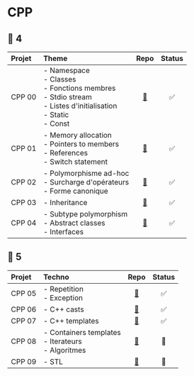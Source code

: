 # CPP
## 🔵 4
| **Projet** | **Theme**                                                                                              | **Repo**                                      | **Status** |
|:-----------|:-------------------------------------------------------------------------------------------------------|:----------------------------------------------:|:----------:|
| CPP 00     | - Namespace<br>- Classes<br>- Fonctions membres<br>- Stdio stream<br>- Listes d'initialisation<br>- Static<br>- Const | [🔗](https://github.com/Madness807/CPP_00)    | ✅        |
| CPP 01     | - Memory allocation<br>- Pointers to members<br>- References<br>- Switch statement                     | [🔗](https://github.com/Madness807/CPP_01)    | ✅        |
| CPP 02     | - Polymorphisme ad-hoc<br>- Surcharge d'opérateurs<br>- Forme canonique                               | [🔗](https://github.com/Madness807/CPP_02)    | ✅        |
| CPP 03     | - Inheritance                                                                                          | [🔗](https://github.com/Madness807/CPP_03)    | ✅        |
| CPP 04     | - Subtype polymorphism<br>- Abstract classes<br>- Interfaces                                          | [🔗](https://github.com/Madness807/CPP_04)    | ✅         |

## 🔵 5
| **Projet** | **Techno**                                                                                            | **Repo**                                      | **Status** |
|:-----------|:-----------------------------------------------------------------------------------------------------|:----------------------------------------------:|:----------:|
| CPP 05     | - Repetition<br>- Exception                                                                           | [🔗](https://github.com/Madness807/CPP_05)    | ✅        |
| CPP 06     | - C++ casts                                                                                          | [🔗](https://github.com/Madness807/CPP_06)    | ✅        |
| CPP 07     | - C++ templates                                                                                      | [🔗](https://github.com/Madness807/CPP_07)    | ✅        |
| CPP 08     | - Containers templates<br>- Iterateurs<br>- Algoritmes                                               | [🔗](https://github.com/Madness807/CPP_08)    | 🚧        |
| CPP 09     | - STL                                                                                                | [🔗](https://github.com/Madness807/CPP_09)    | 🚧        |
